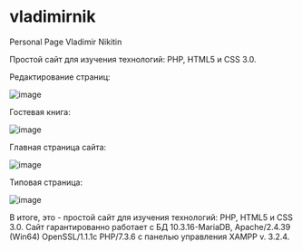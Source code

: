 # vladimirnik
Personal Page Vladimir Nikitin

Простой сайт для изучения технологий: PHP, HTML5 и CSS 3.0.

Редактирование страниц:

![image](https://user-images.githubusercontent.com/10297748/155693853-473fc8d4-961f-4de2-aea1-41ed635c1e5c.png)

Гостевая книга:

![image](https://user-images.githubusercontent.com/10297748/155694073-e44a8cde-fdf9-4090-b17c-58ee8d0ac679.png)

Главная страница сайта:

![image](https://user-images.githubusercontent.com/10297748/155694345-35dc6442-a036-46f5-b112-fb2f4cc087b2.png)

Типовая страница:

![image](https://user-images.githubusercontent.com/10297748/155694653-a4f25932-8cad-498a-9fc6-f28ee98495dd.png)

В итоге, это - простой сайт для изучения технологий: PHP, HTML5 и CSS 3.0.
Сайт гарантированно работает с БД 10.3.16-MariaDB, Apache/2.4.39 (Win64) OpenSSL/1.1.1c PHP/7.3.6 с панелью управления XAMPP v. 3.2.4.
